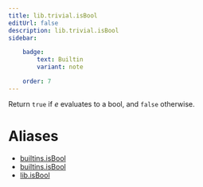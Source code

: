 ```yaml
---
title: lib.trivial.isBool
editUrl: false
description: lib.trivial.isBool
sidebar:

    badge:
        text: Builtin
        variant: note

    order: 7
---
```


Return `true` if *e* evaluates to a bool, and `false` otherwise.


# Aliases

- [builtins.isBool](/nix-doc-comments/reference/builtins/builtins-isbool)
- [builtins.isBool](/nix-doc-comments/reference/builtins/builtins-isbool)
- [lib.isBool](/nix-doc-comments/reference/lib/lib-isbool)


